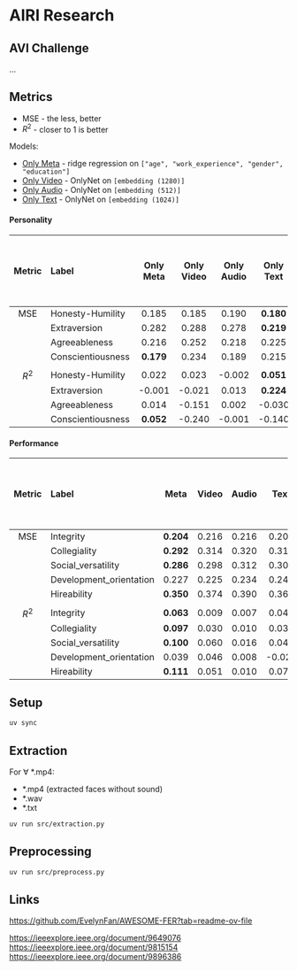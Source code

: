 # AIRI Research

## AVI Challenge

...

## Metrics

- MSE - the less, better
- $`R^2`$ - closer to 1 is better

Models:

- [Only Meta](./notebooks/dummy.ipynb) - ridge regression on `["age", "work_experience", "gender", "education"]`
- [Only Video](./src/train_video_personality.py) - OnlyNet on `[embedding (1280)]`
- [Only Audio](./src/train_audio_personality.py) - OnlyNet on `[embedding (512)]`
- [Only Text](./src/train_text_personality.py) - OnlyNet on `[embedding (1024)]`

#### Personality

|  Metric   | Label             | Only Meta | Only Video | Only Audio | Only Text | Meta Text (early fusion) | Meta Text (late fusion) | Meta Video Audio Text (early fusion) | Meta Video Audio Text (late fusion) |
| :-------: | :---------------- | :-------: | :--------: | :--------: | :-------: | :----------------------: | :---------------------: | :----------------------------------: | :---------------------------------: |
|    MSE    | Honesty-Humility  |   0.185   |   0.185    |   0.190    | **0.180** |          0.187           |          0.201          |                0.185                 |                0.200                |
|           | Extraversion      |   0.282   |   0.288    |   0.278    | **0.219** |          0.228           |          0.242          |                0.230                 |                0.244                |
|           | Agreeableness     |   0.216   |   0.252    |   0.218    |   0.225   |        **0.213**         |          0.217          |                0.215                 |                0.224                |
|           | Conscientiousness | **0.179** |   0.234    |   0.189    |   0.215   |          0.215           |          0.224          |                0.211                 |                0.221                |
|           |                   |           |            |            |           |                          |                         |                                      |                                     |
| $` R^2 `$ | Honesty-Humility  |   0.022   |   0.023    |   -0.002   | **0.051** |          0.015           |         -0.063          |                0.023                 |               -0.057                |
|           | Extraversion      |  -0.001   |   -0.021   |   0.013    | **0.224** |          0.190           |          0.141          |                0.183                 |                0.133                |
|           | Agreeableness     |   0.014   |   -0.151   |   0.002    |  -0.030   |        **0.025**         |          0.009          |                0.016                 |               -0.022                |
|           | Conscientiousness | **0.052** |   -0.240   |   -0.001   |  -0.140   |          -0.140          |         -0.191          |                -0.119                |               -0.176                |

#### Performance

|  Metric   | Label                   |   Meta    | Video | Audio |  Text  | Meta Text (early fusion) | Meta Text (late fusion) | Meta Video Audio Text (early fusion) | Meta Video Audio Text (late fusion) |
| :-------: | :---------------------- | :-------: | :---: | :---: | :----: | :----------------------: | :---------------------: | :----------------------------------: | :---------------------------------: |
|    MSE    | Integrity               | **0.204** | 0.216 | 0.216 | 0.208  |          0.215           |          0.212          |                0.209                 |                0.211                |
|           | Collegiality            | **0.292** | 0.314 | 0.320 | 0.312  |          0.385           |          0.349          |                0.336                 |                0.324                |
|           | Social_versatility      | **0.286** | 0.298 | 0.312 | 0.303  |          0.317           |          0.330          |                0.296                 |                0.300                |
|           | Development_orientation |   0.227   | 0.225 | 0.234 | 0.242  |          0.268           |          0.243          |                0.225                 |              **0.223**              |
|           | Hireability             | **0.350** | 0.374 | 0.390 | 0.365  |          0.368           |          0.395          |                0.364                 |                0.363                |
|           |                         |           |       |       |        |                          |                         |                                      |                                     |
| $` R^2 `$ | Integrity               | **0.063** | 0.009 | 0.007 | 0.044  |          0.014           |          0.029          |                0.041                 |                0.031                |
|           | Collegiality            | **0.097** | 0.030 | 0.010 | 0.035  |          -0.189          |         -0.077          |                -0.037                |                0.000                |
|           | Social_versatility      | **0.100** | 0.060 | 0.016 | 0.044  |          0.002           |         -0.039          |                0.067                 |                0.580                |
|           | Development_orientation |   0.039   | 0.046 | 0.008 | -0.026 |          -0.138          |         -0.030          |                0.045                 |              **0.054**              |
|           | Hireability             | **0.111** | 0.051 | 0.010 | 0.073  |          0.065           |         -0.002          |                0.077                 |                0.079                |

## Setup

```bash
uv sync
```

## Extraction

For $` \forall `$ \*.mp4:

- \*.mp4 (extracted faces without sound)
- \*.wav
- \*.txt

```bash
uv run src/extraction.py
```

## Preprocessing

```bash
uv run src/preprocess.py
```

## Links

https://github.com/EvelynFan/AWESOME-FER?tab=readme-ov-file

https://ieeexplore.ieee.org/document/9649076
https://ieeexplore.ieee.org/document/9815154
https://ieeexplore.ieee.org/document/9896386
